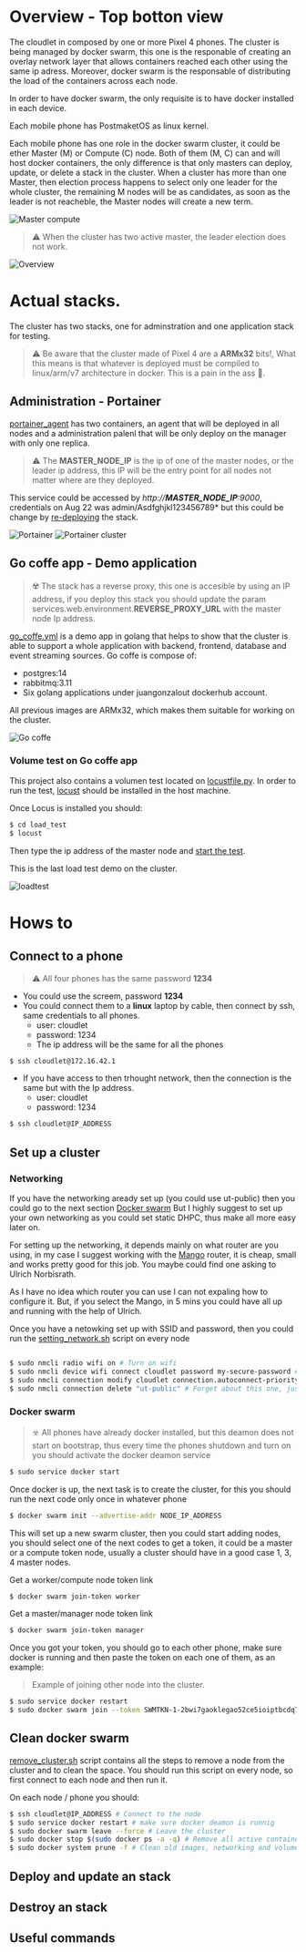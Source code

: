 # Overview - Top botton view

The cloudlet in composed by one or more Pixel 4 phones. The cluster is being managed by docker swarm, this one is the responable of creating an overlay network layer that allows containers reached each other using the same ip adress.  Moreover, docker swarm is the responsable of distributing the load of the containers across each node. 

In order to have docker swarm, the only requisite is to have docker installed in each device. 

Each mobile phone has PostmaketOS as linux kernel.

Each mobile phone has one role in the docker swarm cluster, it could be ether Master (M) or Compute (C) node. Both of them (M, C) can and will host docker containers, the only difference is that only masters can deploy, update, or delete a stack in the cluster. When a cluster has more than one Master, then election process happens to select only one leader for the whole cluster, the remaining M nodes will be as candidates, as soon as the leader is not reacheble, the Master nodes will create a new term.

![Master compute](img/master-node.png)

> :warning: When the cluster has two active master, the leader election does not work.

![Overview](img/overview.png)

# Actual stacks.

The cluster has two stacks, one for adminstration and one application stack for testing.

> ⚠️ Be aware that the cluster made of Pixel 4 are a **ARMx32** bits!, What this means is that whatever is deployed must be compiled to linux/arm/v7 architecture in docker. This is a pain in the ass 🫠.


## Administration - Portainer

[portainer_agent](stacks/portainer_agent.yml) has two containers, an agent that will be deployed in all nodes and a administration palenl that will be only deploy on the manager with only one replica.

> ⚠️ The **MASTER_NODE_IP** is the ip of one of the master nodes, or the leader ip address, this IP will be the entry point for all nodes not matter where are they deployed.

This service could be accessed by *http://**MASTER_NODE_IP**:9000*, credentials on Aug 22 was admin/Asdfghjkl123456789* but this could be change by [re-deploying](#deploy-and-update-an-stack) the stack.

![Portainer](img/portainer.png)
![Portainer cluster](img/portainer_cluster.png)

## Go coffe app - Demo application

> ☢️ The stack has a reverse proxy, this one is accesible by using an IP address, if you deploy this stack you should update the param services.web.environment.**REVERSE_PROXY_URL** with the master node Ip address.

[go_coffe.yml](stacks/go_coffe.yml) is a demo app in golang that helps to show that the cluster is able to support a whole application with backend, frontend, database and event streaming sources. Go coffe is compose of:

* postgres:14 
* rabbitmq:3.11
* Six golang applications under juangonzalout dockerhub account.

All previous images are ARMx32, which makes them suitable for working on the cluster.

![Go coffe](img/go-coffe.png)

### Volume test on Go coffe app

This project also contains a volumen test located on [locustfile.py](load_test/locustfile.py). In order to run the test, [locust](https://docs.locust.io/en/stable/installation.html) should be installed in the host machine.

Once Locus is installed you should:

``` sh
$ cd load_test
$ locust
```

Then type the ip address of the master node and [start the test](https://docs.locust.io/en/stable/quickstart.html).


This is the last load test demo on the cluster.

![loadtest](img/loadtest.png)

# Hows to

## Connect to a phone

> ⚠️ All four phones has the same password **1234**

* You could use the screem, password **1234**
* You could connect them to a **linux** laptop by cable, then connect by ssh, same credentials to all phones.
    * user: cloudlet
    * password: 1234
    * The ip address will be the same for all the phones

``` bash
$ ssh cloudlet@172.16.42.1
```
* If you have access to then trhought network, then the connection is the same but with the Ip address.
     * user: cloudlet
    * password: 1234
``` bash
$ ssh cloudlet@IP_ADDRESS
```


## Set up a cluster

### Networking
If you have the networking aready set up (you could use ut-public) then you could go to the next section [Docker swarm](#docker-swarm) But I highly suggest to set up your own networking as you could set static DHPC, thus make all more easy later on.

For setting up the networking, it depends mainly on what router are you using, in my case I suggest working with the [Mango](https://www.gl-inet.com/products/gl-mt300n-v2/) router, it is cheap, small and works pretty good for this job. You maybe could find one asking to Ulrich Norbisrath.

As I have no idea which router you can use I can not expaling how to configure it. But, if you select the Mango, in 5 mins you could have all up and running with the help of Ulrich.

Once you have a netowking set up with SSID and password, then you could run the [setting_network.sh](scripts/setting_network.sh) script on every node


``` bash

$ sudo nmcli radio wifi on # Turn on wifi
$ sudo nmcli device wifi connect cloudlet password my-secure-password # connect to SSID cloudlet, pass my-secure-password
$ sudo nmcli connection modify cloudlet connection.autoconnect-priority 100 # Set this as the prefered WIFI
$ sudo nmcli connection delete "ut-public" # Forget about this one, just to avoid the node jumping from net to net

```

### Docker swarm

> ☣️ All phones have already docker installed, but this deamon does not start on bootstrap, thus every time the phones shutdown and turn on you should activate the docker deamon service

``` bash
$ sudo service docker start
```

Once docker is up, the next task is to create the cluster, for this you should run the next code only once in whatever phone

``` bash
$ docker swarm init --advertise-addr NODE_IP_ADDRESS
```

This will set up a new swarm cluster, then you could start adding nodes, you should select one of the next codes to get a token, it could be a master or a compute token node, usually a cluster should have in a good case 1, 3, 4 master nodes.


Get a worker/compute node token link
``` bash
$ docker swarm join-token worker
```


Get a master/manager node token link
``` bash
$ docker swarm join-token manager
```

Once you got your token, you should go to each other phone, make sure docker is running and then paste the token on each one of them, as an example:

> Example of joining other node into the cluster.
``` bash
$ sudo service docker restart
$ sudo docker swarm join --token SWMTKN-1-2bwi7gaoklegao52ce5ioiptbcdq70qleg8h8dswr9n29ah5a3-b8wlv3ut33gnwt5fnbbi0i8cb 192.168.1.246:2377
```

## Clean docker swarm

[remove_cluster.sh](scripts/setting_network.sh) script contains all the steps to remove a node from the cluster and to clean the space. You should run this script on every node, so first connect to each node and then run it.

On each node / phone you should:

``` bash
$ ssh cloudlet@IP_ADDRESS # Connect to the node
$ sudo service docker restart # make sure docker deamon is runnig
$ sudo docker swarm leave --force # Leave the cluster
$ sudo docker stop $(sudo docker ps -a -q) # Remove all active containers
$ sudo docker system prune -f # Clean old images, networking and volumes
```


## Deploy and update an stack

## Destroy an stack

## Useful commands




